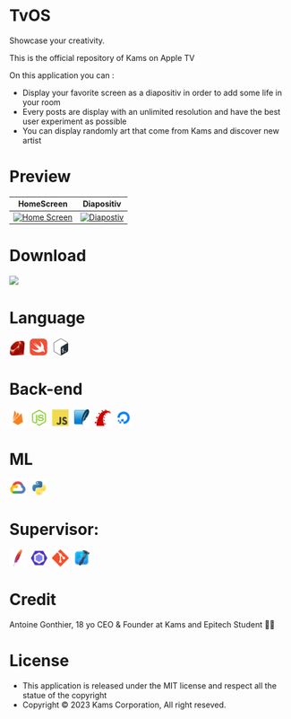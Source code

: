 # TvOS

Showcase your creativity.
  
This is the official repository of Kams on Apple TV

On this application you can :
- Display your favorite screen as a diapositiv in order to add some life in your room
- Every posts are display with an unlimited resolution and have the best user experiment as possible
- You can display randomly art that come from Kams and discover new artist

# Preview

HomeScreen               |  Diapositiv
:-------------------------:|:-------------------------:|
[<img src="https://firebasestorage.googleapis.com/v0/b/test-bdb24.appspot.com/o/screen%2FSimulator%20Screen%20Shot%20-%20Apple%20TV%20-%202023-02-27%20at%2015.39.09.png?alt=media&token=2f9fef8b-f750-417c-b7db-09033fe05ee4" alt="Home Screen" width="350"/>]()|[<img src="https://firebasestorage.googleapis.com/v0/b/test-bdb24.appspot.com/o/screen%2FSimulator%20Screen%20Shot%20-%20Apple%20TV%20-%202023-02-27%20at%2015.39.34.png?alt=media&token=7d4ea2b6-5fae-460e-aa0e-7c1f389acee4" alt="Diapostiv" width="350"/>]()

# Download

[![](https://firebasestorage.googleapis.com/v0/b/test-bdb24.appspot.com/o/Download_on_Apple_TV_Badge_US-UK_RGB_blk_092917.svg?alt=media&token=8c898afe-33a2-4954-b93b-d149954cdb1f)](https://apps.apple.com/lk/app/kams/id1616390258)

# Language

<a href ="https://www.ruby-lang.org/fr/"><img height="28" src="https://raw.githubusercontent.com/devicons/devicon/1119b9f84c0290e0f0b38982099a2bd027a48bf1/icons/ruby/ruby-original.svg"></a>&nbsp;
<a href ="https://www.apple.com/fr/swift/"><img height="32" src="https://raw.githubusercontent.com/devicons/devicon/1119b9f84c0290e0f0b38982099a2bd027a48bf1/icons/swift/swift-original.svg"></a>&nbsp;
<a href =""><img height="32" src="https://github.com/devicons/devicon/blob/master/icons/bash/bash-plain.svg"></a>&nbsp;

# Back-end

<a href ="https://console.firebase.google.com/"><img height="30" src="https://raw.githubusercontent.com/devicons/devicon/1119b9f84c0290e0f0b38982099a2bd027a48bf1/icons/firebase/firebase-plain.svg"></a>&nbsp;
<a href =""><img height="30" src="https://github.com/devicons/devicon/blob/master/icons/nodejs/nodejs-original.svg"></a>&nbsp;
<a href =""><img height="30" src="https://github.com/devicons/devicon/blob/master/icons/javascript/javascript-original.svg"></a>&nbsp;
<a href =""><img height="30" src="https://github.com/devicons/devicon/blob/master/icons/sqlite/sqlite-original.svg"></a>&nbsp;
<a href =""><img height="30" src="https://github.com/devicons/devicon/blob/master/icons/rails/rails-plain.svg"></a>&nbsp;
<a href =""><img height="30" src="https://github.com/devicons/devicon/blob/master/icons/digitalocean/digitalocean-original.svg"></a>&nbsp;

# ML

<a href =""><img height="30" src="https://github.com/devicons/devicon/blob/master/icons/googlecloud/googlecloud-original.svg"></a>&nbsp;
<a href =""><img height="30" src="https://github.com/devicons/devicon/blob/master/icons/python/python-original.svg"></a>&nbsp;

# Supervisor:

<a href =""><img height="30" src="https://github.com/devicons/devicon/blob/master/icons/apache/apache-original.svg"></a>&nbsp;
<a href =""><img height="30" src="https://github.com/devicons/devicon/blob/master/icons/eslint/eslint-original.svg"></a>&nbsp;
<a href =""><img height="30" src="https://github.com/devicons/devicon/blob/master/icons/git/git-original.svg"></a>&nbsp;
<a href =""><img height="30" src="https://github.com/devicons/devicon/blob/master/icons/xcode/xcode-original.svg"></a>&nbsp;

# Credit
  
Antoine Gonthier, 18 yo CEO & Founder at Kams and Epitech Student 🧑‍💻
  
# License

- This application is released under the MIT license and respect all the statue of the copyright
- Copyright © 2023 Kams Corporation, All right reseved.
